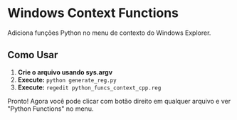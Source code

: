 # Windows Context Functions

Adiciona funções Python no menu de contexto do Windows Explorer.

## Como Usar

1. **Crie o arquivo usando sys.argv**
2. **Execute:** `python generate_reg.py`
3. **Execute:** `regedit python_funcs_context_cpp.reg`

Pronto! Agora você pode clicar com botão direito em qualquer arquivo e ver "Python Functions" no menu.
